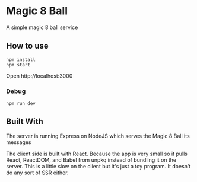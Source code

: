 # Magic 8 Ball
A simple magic 8 ball service

## How to use

    npm install
    npm start

Open http://localhost:3000

### Debug

    npm run dev

## Built With

The server is running Express on NodeJS which serves the Magic 8 Ball its messages

The client side is built with React. Because the app is very small so it pulls React, ReactDOM, and Babel from unpkq instead of bundling it on the server. This is a little slow on the client but it's just a toy program. It doesn't do any sort of SSR either.